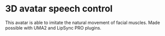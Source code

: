 # 3D avatar speech control
 
This avatar is able to imitate the natural movement of facial muscles. Made possible with UMA2 and LipSync PRO plugins.

